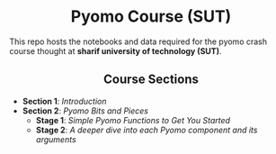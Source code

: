 # <div align=center>Pyomo Course (SUT)</div>

<p>This repo hosts the notebooks and data required for the pyomo crash course thought at <b>sharif university of technology (SUT)</b>.</p>

## <div align=center>Course Sections</div>

<p>
    <ul>
        <li><b>Section 1</b>: <em>Introduction</em></li>
        <li><b>Section 2</b>: <em>Pyomo Bits and Pieces</em>
            <ul>
                <li><b>Stage 1</b>: <em>Simple Pyomo Functions to Get You Started</em></li>
                <li><b>Stage 2</b>: <em>A deeper dive into each Pyomo component and its arguments</em></li>
            </ul>
        </li>
    </ul>
</p>
